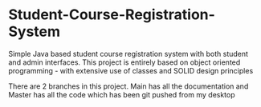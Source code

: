 # Student-Course-Registration-System
Simple Java based student course registration system with both student and admin interfaces. This project is entirely based on object oriented programming - with extensive use of classes and SOLID design principles

There are 2 branches in this project. Main has all the documentation and Master has all the code which has been git pushed from my desktop
